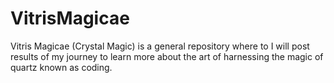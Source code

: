 # VitrisMagicae
Vitris Magicae (Crystal Magic) is a general repository where to I will post results of my journey to learn more about the art of harnessing the magic of quartz known as coding.
